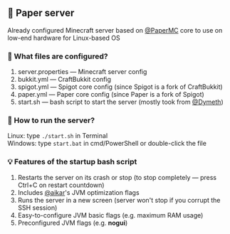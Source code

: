 ## 📃 Paper server
Already configured Minecraft server based on [@PaperMC](https://github.com/PaperMC) core to use on low-end hardware for Linux-based OS

### 🤔 What files are configured?
1. server.properties — Minecraft server config
2. bukkit.yml — CraftBukkit config
3. spigot.yml — Spigot core config (since Spigot is a fork of CraftBukkit)
4. paper.yml — Paper core config (since Paper is a fork of Spigot)
4. start.sh — bash script to start the server (mostly took from [@Dymeth](https://github.com/Dymeth))

### 🏃 How to run the server?
Linux: type `./start.sh` in Terminal<br>
Windows: type `start.bat` in cmd/PowerShell or double-click the file

### 💡 Features of the startup bash script
1. Restarts the server on its crash or stop (to stop completely — press Ctrl+C on restart countdown)
2. Includes [@aikar](https://github.com/aikar)'s JVM optimization flags
3. Runs the server in a new screen (server won't stop if you corrupt the SSH session)
4. Easy-to-configure JVM basic flags (e.g. maximum RAM usage)
5. Preconfigured JVM flags (e.g. **nogui**)
